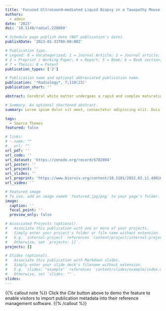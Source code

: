 ```yaml
---
title: 'Focused Ultrasound–mediated Liquid Biopsy in a Tauopathy Mouse Model'
authors:
  - admin
date: '2023'
doi: '10.1148/radiol.220869'

# Schedule page publish date (NOT publication's date).
publishDate: '2023-01-31T00:00:00Z'

# Publication type.
# Legend: 0 = Uncategorized; 1 = Journal Article; 2 = Journal article;
# 3 = Preprint / Working Paper; 4 = Report; 5 = Book; 6 = Book section;
# 7 = Thesis; 8 = Patent
publication_types: ['2']

# Publication name and optional abbreviated publication name.
publication: '*Radiology*, 7;110(23)'
publication_short: ''

abstract: Cerebral white matter undergoes a rapid and complex maturation during the early postnatal period. Prior magnetic resonance imaging (MRI) studies of early postnatal development have often been limited by small sample size, single-modality imaging, and univariate analytics. Here, we applied nonnegative matrix factorization, an unsupervised multivariate pattern analysis technique, to T2w/T1w signal ratio maps from the Developing Human Connectome Project (n = 342 newborns) revealing patterns of coordinated white matter maturation. These patterns showed divergent age-related maturational trajectories, which were replicated in another independent cohort (n = 239). Furthermore, we showed that T2w/T1w signal variations in these maturational patterns are explained by differential contributions of white matter microstructural indices derived from diffusion-weighted MRI. Finally, we demonstrated how white matter maturation patterns relate to distinct histological features by comparing our findings with postmortem late fetal/early postnatal brain tissue staining. Together, these results delineate concise and effective representation of early postnatal white matter reorganization.

# Summary. An optional shortened abstract.
summary: Lorem ipsum dolor sit amet, consectetur adipiscing elit. Duis posuere tellus ac convallis placerat. Proin tincidunt magna sed ex sollicitudin condimentum.

tags:
  - Source Themes
featured: false

# links:
# - name: ""
#   url: ""
url_pdf: ''
url_code: ''
url_dataset: 'https://zenodo.org/record/6782004'
url_poster: ''
url_project: ''
url_slides: ''
url_preprint: 'https://www.biorxiv.org/content/10.1101/2022.02.11.480169v2.full'
url_video: ''

# Featured image
# To use, add an image named `featured.jpg/png` to your page's folder.
image:
  caption: ''
  focal_point: ''
  preview_only: false

# Associated Projects (optional).
#   Associate this publication with one or more of your projects.
#   Simply enter your project's folder or file name without extension.
#   E.g. `internal-project` references `content/project/internal-project/index.md`.
#   Otherwise, set `projects: []`.
projects: []

# Slides (optional).
#   Associate this publication with Markdown slides.
#   Simply enter your slide deck's filename without extension.
#   E.g. `slides: "example"` references `content/slides/example/index.md`.
#   Otherwise, set `slides: ""`.
slides:
---
```



{{% callout note %}}
Click the _Cite_ button above to demo the feature to enable visitors to import publication metadata into their reference management software.
{{% /callout %}}
